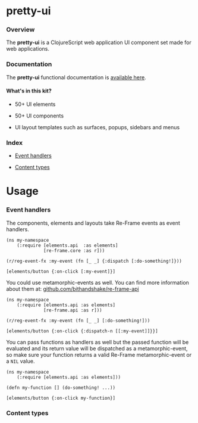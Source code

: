 
# pretty-ui

### Overview

The <strong>pretty-ui</strong> is a ClojureScript web application UI component set
made for web applications.

### Documentation

The <strong>pretty-ui</strong> functional documentation is [available here](documentation/COVER.md).

#### What's in this kit?

- 50+ UI elements

- 50+ UI components

- UI layout templates such as surfaces, popups, sidebars and menus

### Index

- [Event handlers](#event-handlers)

- [Content types](#content-types)

# Usage

### Event handlers

The components, elements and layouts take Re-Frame events as event handlers.

```
(ns my-namespace
    (:require [elements.api  :as elements]
              [re-frame.core :as r]))

(r/reg-event-fx :my-event (fn [_ _] {:dispatch [:do-something!]}))

[elements/button {:on-click [:my-event]}]
```

You could use metamorphic-events as well. You can find more information about them at:
[github.com/bithandshake/re-frame-api](github.com/bithandshake/re-frame-api)

```
(ns my-namespace
    (:require [elements.api :as elements]
              [re-frame.api :as r]))

(r/reg-event-fx :my-event (fn [_ _] [:do-something!]))

[elements/button {:on-click {:dispatch-n [[:my-event]]}}]
```

You can pass functions as handlers as well but the passed function will be evaluated
and its return value will be dispatched as a metamorphic-event, so make sure your
function returns a valid Re-Frame metamorphic-event or a `NIL` value.

```
(ns my-namespace
    (:require [elements.api :as elements]))

(defn my-function [] (do-something! ...))

[elements/button {:on-click my-function}]
```

### Content types
